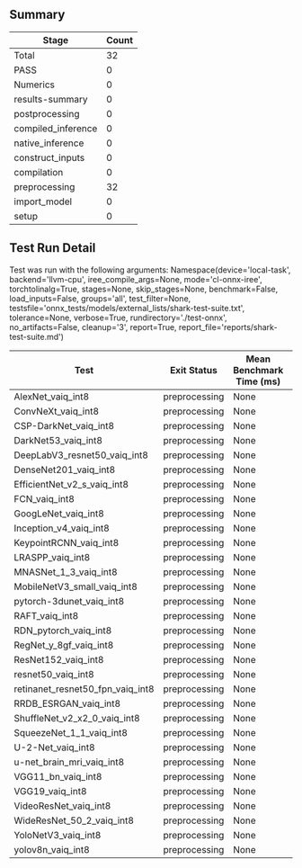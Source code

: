 ## Summary

|Stage|Count|
|--|--|
| Total | 32 |
| PASS | 0 |
| Numerics | 0 |
| results-summary | 0 |
| postprocessing | 0 |
| compiled_inference | 0 |
| native_inference | 0 |
| construct_inputs | 0 |
| compilation | 0 |
| preprocessing | 32 |
| import_model | 0 |
| setup | 0 |

## Test Run Detail 
Test was run with the following arguments:
Namespace(device='local-task', backend='llvm-cpu', iree_compile_args=None, mode='cl-onnx-iree', torchtolinalg=True, stages=None, skip_stages=None, benchmark=False, load_inputs=False, groups='all', test_filter=None, testsfile='onnx_tests/models/external_lists/shark-test-suite.txt', tolerance=None, verbose=True, rundirectory='./test-onnx', no_artifacts=False, cleanup='3', report=True, report_file='reports/shark-test-suite.md')

| Test | Exit Status | Mean Benchmark Time (ms) | Notes |
|--|--|--|--|
| AlexNet_vaiq_int8 | preprocessing | None | |
| ConvNeXt_vaiq_int8 | preprocessing | None | |
| CSP-DarkNet_vaiq_int8 | preprocessing | None | |
| DarkNet53_vaiq_int8 | preprocessing | None | |
| DeepLabV3_resnet50_vaiq_int8 | preprocessing | None | |
| DenseNet201_vaiq_int8 | preprocessing | None | |
| EfficientNet_v2_s_vaiq_int8 | preprocessing | None | |
| FCN_vaiq_int8 | preprocessing | None | |
| GoogLeNet_vaiq_int8 | preprocessing | None | |
| Inception_v4_vaiq_int8 | preprocessing | None | |
| KeypointRCNN_vaiq_int8 | preprocessing | None | |
| LRASPP_vaiq_int8 | preprocessing | None | |
| MNASNet_1_3_vaiq_int8 | preprocessing | None | |
| MobileNetV3_small_vaiq_int8 | preprocessing | None | |
| pytorch-3dunet_vaiq_int8 | preprocessing | None | |
| RAFT_vaiq_int8 | preprocessing | None | |
| RDN_pytorch_vaiq_int8 | preprocessing | None | |
| RegNet_y_8gf_vaiq_int8 | preprocessing | None | |
| ResNet152_vaiq_int8 | preprocessing | None | |
| resnet50_vaiq_int8 | preprocessing | None | |
| retinanet_resnet50_fpn_vaiq_int8 | preprocessing | None | |
| RRDB_ESRGAN_vaiq_int8 | preprocessing | None | |
| ShuffleNet_v2_x2_0_vaiq_int8 | preprocessing | None | |
| SqueezeNet_1_1_vaiq_int8 | preprocessing | None | |
| U-2-Net_vaiq_int8 | preprocessing | None | |
| u-net_brain_mri_vaiq_int8 | preprocessing | None | |
| VGG11_bn_vaiq_int8 | preprocessing | None | |
| VGG19_vaiq_int8 | preprocessing | None | |
| VideoResNet_vaiq_int8 | preprocessing | None | |
| WideResNet_50_2_vaiq_int8 | preprocessing | None | |
| YoloNetV3_vaiq_int8 | preprocessing | None | |
| yolov8n_vaiq_int8 | preprocessing | None | |

